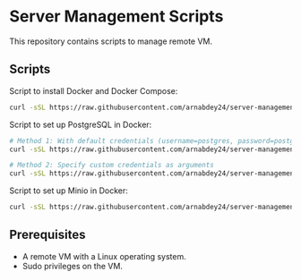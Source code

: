 # Server Management Scripts

This repository contains scripts to manage remote VM.

## Scripts

Script to install Docker and Docker Compose:
```bash
curl -sSL https://raw.githubusercontent.com/arnabdey24/server-management-scripts/master/install-docker.sh | bash
```

Script to set up PostgreSQL in Docker:
```bash
# Method 1: With default credentials (username=postgres, password=postgres, db=postgres)
curl -sSL https://raw.githubusercontent.com/arnabdey24/server-management-scripts/master/postgres-docker-setup.sh | bash

# Method 2: Specify custom credentials as arguments
curl -sSL https://raw.githubusercontent.com/arnabdey24/server-management-scripts/master/postgres-docker-setup.sh | bash -s username password dbname
```

Script to set up Minio in Docker:
```bash
curl -sSL https://raw.githubusercontent.com/arnabdey24/server-management-scripts/master/minio-docker-setup.sh | bash -s access_key secret_key 9000 9001
```

## Prerequisites

- A remote VM with a Linux operating system.
- Sudo privileges on the VM.
